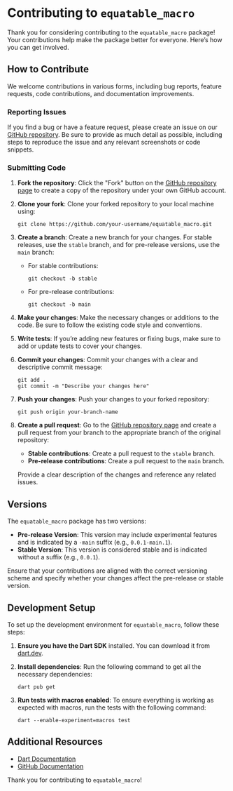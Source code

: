 # Contributing to `equatable_macro`

Thank you for considering contributing to the `equatable_macro` package! Your contributions help make the package better for everyone. Here’s how you can get involved.

## How to Contribute

We welcome contributions in various forms, including bug reports, feature requests, code contributions, and documentation improvements.

### Reporting Issues

If you find a bug or have a feature request, please create an issue on our [GitHub repository](https://github.com/antinna/equatable_macro/issues). Be sure to provide as much detail as possible, including steps to reproduce the issue and any relevant screenshots or code snippets.

### Submitting Code

1. **Fork the repository**: Click the "Fork" button on the [GitHub repository page](https://github.com/antinna/equatable_macro) to create a copy of the repository under your own GitHub account.

2. **Clone your fork**: Clone your forked repository to your local machine using:

    ```
    git clone https://github.com/your-username/equatable_macro.git
    ```

3. **Create a branch**: Create a new branch for your changes. For stable releases, use the `stable` branch, and for pre-release versions, use the `main` branch:

    - For stable contributions:
      ```
      git checkout -b stable
      ```
    - For pre-release contributions:
      ```
      git checkout -b main
      ```

4. **Make your changes**: Make the necessary changes or additions to the code. Be sure to follow the existing code style and conventions.

5. **Write tests**: If you’re adding new features or fixing bugs, make sure to add or update tests to cover your changes.

6. **Commit your changes**: Commit your changes with a clear and descriptive commit message:

    ```
    git add .
    git commit -m "Describe your changes here"
    ```

7. **Push your changes**: Push your changes to your forked repository:

    ```
    git push origin your-branch-name
    ```

8. **Create a pull request**: Go to the [GitHub repository page](https://github.com/antinna/equatable_macro) and create a pull request from your branch to the appropriate branch of the original repository:

    - **Stable contributions**: Create a pull request to the `stable` branch.
    - **Pre-release contributions**: Create a pull request to the `main` branch.

    Provide a clear description of the changes and reference any related issues.

## Versions

The `equatable_macro` package has two versions:

- **Pre-release Version**: This version may include experimental features and is indicated by a `-main` suffix (e.g., `0.0.1-main.1`).
- **Stable Version**: This version is considered stable and is indicated without a suffix (e.g., `0.0.1`).

Ensure that your contributions are aligned with the correct versioning scheme and specify whether your changes affect the pre-release or stable version.

## Development Setup

To set up the development environment for `equatable_macro`, follow these steps:

1. **Ensure you have the Dart SDK** installed. You can download it from [dart.dev](https://dart.dev/get-dart).

2. **Install dependencies**: Run the following command to get all the necessary dependencies:

    ```
    dart pub get
    ```

3. **Run tests with macros enabled**: To ensure everything is working as expected with macros, run the tests with the following command:

    ```
    dart --enable-experiment=macros test
    ```

## Additional Resources

- [Dart Documentation](https://dart.dev/guides)
- [GitHub Documentation](https://docs.github.com/en)

Thank you for contributing to `equatable_macro`!
